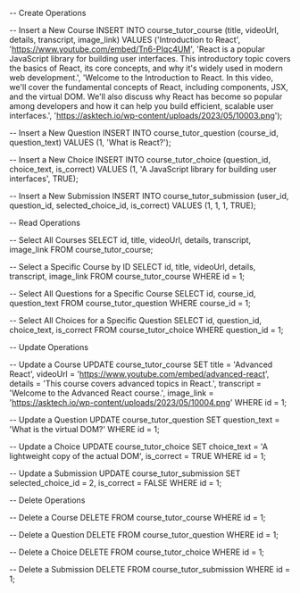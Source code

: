 -- Create Operations

-- Insert a New Course
INSERT INTO course_tutor_course (title, videoUrl, details, transcript, image_link)
VALUES ('Introduction to React', 'https://www.youtube.com/embed/Tn6-PIqc4UM', 'React is a popular JavaScript library for building user interfaces. This introductory topic covers the basics of React, its core concepts, and why it\'s widely used in modern web development.', 'Welcome to the Introduction to React. In this video, we\'ll cover the fundamental concepts of React, including components, JSX, and the virtual DOM. We\'ll also discuss why React has become so popular among developers and how it can help you build efficient, scalable user interfaces.', 'https://asktech.io/wp-content/uploads/2023/05/10003.png');

-- Insert a New Question
INSERT INTO course_tutor_question (course_id, question_text)
VALUES (1, 'What is React?');

-- Insert a New Choice
INSERT INTO course_tutor_choice (question_id, choice_text, is_correct)
VALUES (1, 'A JavaScript library for building user interfaces', TRUE);

-- Insert a New Submission
INSERT INTO course_tutor_submission (user_id, question_id, selected_choice_id, is_correct)
VALUES (1, 1, 1, TRUE);

-- Read Operations

-- Select All Courses
SELECT id, title, videoUrl, details, transcript, image_link
FROM course_tutor_course;

-- Select a Specific Course by ID
SELECT id, title, videoUrl, details, transcript, image_link
FROM course_tutor_course
WHERE id = 1;

-- Select All Questions for a Specific Course
SELECT id, course_id, question_text
FROM course_tutor_question
WHERE course_id = 1;

-- Select All Choices for a Specific Question
SELECT id, question_id, choice_text, is_correct
FROM course_tutor_choice
WHERE question_id = 1;

-- Update Operations

-- Update a Course
UPDATE course_tutor_course
SET title = 'Advanced React',
    videoUrl = 'https://www.youtube.com/embed/advanced-react',
    details = 'This course covers advanced topics in React.',
    transcript = 'Welcome to the Advanced React course.',
    image_link = 'https://asktech.io/wp-content/uploads/2023/05/10004.png'
WHERE id = 1;

-- Update a Question
UPDATE course_tutor_question
SET question_text = 'What is the virtual DOM?'
WHERE id = 1;

-- Update a Choice
UPDATE course_tutor_choice
SET choice_text = 'A lightweight copy of the actual DOM',
    is_correct = TRUE
WHERE id = 1;

-- Update a Submission
UPDATE course_tutor_submission
SET selected_choice_id = 2,
    is_correct = FALSE
WHERE id = 1;

-- Delete Operations

-- Delete a Course
DELETE FROM course_tutor_course
WHERE id = 1;

-- Delete a Question
DELETE FROM course_tutor_question
WHERE id = 1;

-- Delete a Choice
DELETE FROM course_tutor_choice
WHERE id = 1;

-- Delete a Submission
DELETE FROM course_tutor_submission
WHERE id = 1;
